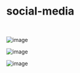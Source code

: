 # social-media
<br>

![image](https://user-images.githubusercontent.com/80947144/168744947-c4107bcb-5c2d-4590-a372-ef4afbfeb6d1.png)

![image](https://user-images.githubusercontent.com/80947144/168744978-91f6d8c1-c9ac-4ba8-8839-2c3cfbdae76f.png)

![image](https://user-images.githubusercontent.com/80947144/168745006-9d7375ac-aee4-4a64-b93a-1446ee07a32a.png)

